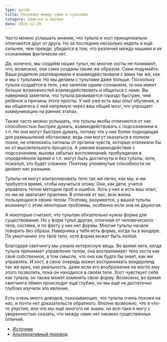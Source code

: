 ```yaml
---
type: guide
title: Различия между нами и тульпами
category: Заметки и прочее
date: 2019-12-29
---
```




Часто можно услышать мнение, что тульпа и хост принципиально отличаются друг от друга. Но за последние несколько недель я ещё сильнее, чем прежде, убедился в том, что различий между нашими и их сознаниями фактически нет.

Да, конечно, мы создаём наших тульп, но многие хосты не понимают, что, возможно, они сами созданы таким же образом. Сами подумайте. Ваши родители разговаривали и взаимодействовали с вами так же, как и мы с тульпами. Но мы делаем с тульпами даже больше. Поскольку тульпа создаётся в теле, уже занятом одним сознанием, то она имеет больше возможностей взаимодействовать и общаться с нами. Вы  наверняка заметили, что тульпа развивается гораздо быстрее, чем ребёнок и причины этого просты. У неё уже есть ваш опыт обучения, и вы общаетесь с ней напрямую через ваш общий мозг, что упрощает коммуникацию на ранних этапах.

Также часто можно услышать, что тульпы якобы отличаются от нас способностью быстрее думать, взаимодействовать с подсознанием и т.п. Но они могут быстрее думать, потому что у них более подходящая для размышлений обстановка: ведь они могут оказаться в полном покое, не отвлекаясь сигналы от органов чувств, которые отвлекали бы их от мыслительного процесса. А умения взаимодействия с подсознанием, вызова забытых воспоминаний, пробуждения в определённое время и т.п. могут быть достигнуты и без тульпы, хотя, пожалуй, это будет сложнее. Поэтому упомянутые способности не делают нас разными.

Тульпы не могут контролировать тело так же легко, как мы, и им требуется время, чтобы научиться этому. Они, как дети, учатся управлять телом методом проб и ошибок. Хоть у них и есть ваш опыт, но им не хвататает практики. В отличие от вас, всю жизнь пользующихся своим телом. Поэтому, разумеется, у вашей тульпы возникнут с этим некоторые проблемы, особенно если она не двуногая.

А некоторые считают, что тульпам обязательно нужна форма для существования. Но у форм тульп другая, отличная от человеческого тела, система, и по факту у них нет формы. Многие тульпы начали говорить без образа. Наверняка у тебя есть форма, когда ты в вондере. По умолчанию это твоё тело, хотя форма может быть любой.

Благодаря свитчингу мы узнали интересную вещь. Во время него, когда тульпа принимает управление телом, она воспринимает тело хоста как своё собственное, в том смысле, что она как будто бы знает, как им управлять. И хост, в свою очередь может воспринимать вондерленд так же ярко, как реальность, даже если его воображение не могло ему этого позволить, пока он находился в своём теле. Хост чувствует себя как тульпа; он также может изменять свою форму. Возможно, во время свитчинга обмен происходит ещё глубже, но мы ещё не достаточно глубоко изучили это явление.

Есть очень много доводов, показывающих, что тульпы очень похожи на нас, и почти нет доказательств обратного. Вполне возможно, что я что-то упустил, или что мы ещё многого не знаем, но всё-таки я могу с уверенностью сказать, что между нами нет никаких существенных отличий.


  * [Источник](https://tulpawiki.org/ru/translations/the_differences_between_us_and_tulpae)
  * [Альтернативный перевод](http://lib.tulpa.cc/articles/92)